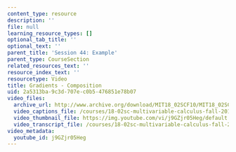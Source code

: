 ```yaml
---
content_type: resource
description: ''
file: null
learning_resource_types: []
optional_tab_title: ''
optional_text: ''
parent_title: 'Session 44: Example'
parent_type: CourseSection
related_resources_text: ''
resource_index_text: ''
resourcetype: Video
title: Gradients - Composition
uid: 2a5313ba-9c3d-707e-c0b5-476851e78b07
video_files:
  archive_url: http://www.archive.org/download/MIT18_02SCF10/MIT18_02SCF10Rec_31_300k.mp4
  video_captions_file: /courses/18-02sc-multivariable-calculus-fall-2010/53e4794afb4355bf956103b0c20e6c48_j9GZjr05Heg.vtt
  video_thumbnail_file: https://img.youtube.com/vi/j9GZjr05Heg/default.jpg
  video_transcript_file: /courses/18-02sc-multivariable-calculus-fall-2010/c2e72d8947ed683f61c62dcce577a392_j9GZjr05Heg.pdf
video_metadata:
  youtube_id: j9GZjr05Heg
---
```

